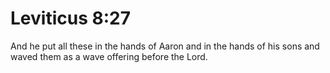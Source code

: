 # Leviticus 8:27

And he put all these in the hands of Aaron and in the hands of his sons and waved them as a wave offering before the Lord.
